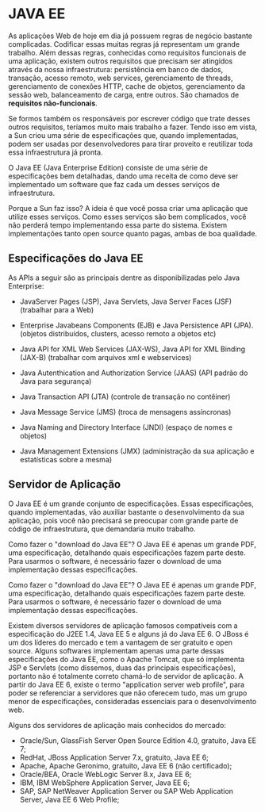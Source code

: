 
      
 <h1>JAVA EE </h1>

<p>As aplicações Web de hoje em dia já possuem regras de negócio bastante complicadas. Codificar essas muitas regras já representam um grande trabalho. Além dessas regras, 
conhecidas como requisitos funcionais de uma aplicação, existem outros requisitos que precisam ser atingidos através da nossa infraestrutura: persistência em banco de dados, 
transação, acesso remoto, web services, gerenciamento de threads, gerenciamento de conexões HTTP, cache de objetos, gerenciamento da sessão web, balanceamento de carga, 
entre outros. São chamados de <strong>requisitos não-funcionais</strong>.</p>
<p>Se formos também os responsáveis por escrever código que trate desses outros requisitos, teríamos muito mais trabalho a fazer. Tendo isso em vista, a Sun criou uma série
de especificações que, quando implementadas, podem ser usadas por desenvolvedores para tirar proveito e reutilizar toda essa infraestrutura já pronta.<p>
<p>O Java EE (Java Enterprise Edition) consiste de uma série de especificações bem detalhadas, dando uma receita de como deve ser implementado um software
que faz cada um desses serviços de infraestrutura.</p>
<p>Porque a Sun faz isso? A ideia é que você possa criar uma aplicação que utilize esses serviços. Como esses serviços são bem complicados, você não perderá
tempo implementando essa parte do sistema. Existem implementações tanto open source quanto pagas, ambas de boa qualidade.</p>

<h2>Especificações do Java EE</h2>
<p>As APIs a seguir são as principais dentre as disponibilizadas pelo Java Enterprise: </p>

- JavaServer Pages (JSP), Java Servlets, Java Server Faces (JSF) (trabalhar para a Web)

- Enterprise Javabeans Components (EJB) e Java Persistence API (JPA). (objetos distribuídos, clusters, acesso remoto a objetos etc)

- Java API for XML Web Services (JAX-WS), Java API for XML Binding (JAX-B) (trabalhar com arquivos xml e webservices)

- Java Autenthication and Authorization Service (JAAS) (API padrão do Java para segurança)

- Java Transaction API (JTA) (controle de transação no contêiner)

- Java Message Service (JMS) (troca de mensagens assíncronas)

- Java Naming and Directory Interface (JNDI) (espaço de nomes e objetos)

- Java Management Extensions (JMX) (administração da sua aplicação e estatísticas sobre a mesma)

<h2>Servidor de Aplicação</h2>
<p>O Java EE é um grande conjunto de especificações. Essas especificações, quando implementadas, vão auxiliar bastante o desenvolvimento da sua aplicação, 
pois você não precisará se preocupar com grande parte de código de infraestrutura, que demandaria muito trabalho.</p>
<p>Como fazer o "download do Java EE"? O Java EE é apenas um grande PDF, uma especificação, detalhando quais especificações fazem parte deste. 
Para usarmos o software, é necessário fazer o download de uma implementação dessas especificações.</p>
<p>Como fazer o "download do Java EE"? O Java EE é apenas um grande PDF, uma especificação, detalhando quais especificações fazem parte deste. 
Para usarmos o software, é necessário fazer o download de uma implementação dessas especificações.</p>
<p>Existem diversos servidores de aplicação famosos compatíveis com a especificação do J2EE 1.4, Java EE 5 e alguns já do Java EE 6. O JBoss é um dos líderes
do mercado e tem a vantagem de ser gratuito e open source. Alguns softwares implementam apenas uma parte dessas especificações do Java EE, como o Apache Tomcat,
que só implementa JSP e Servlets (como dissemos, duas das principais especificações), portanto não é totalmente correto chamá-lo de servidor de aplicação.
A partir do Java EE 6, existe o termo "application server web profile", para poder se referenciar a servidores que não oferecem tudo, mas um grupo menor de 
especificações, consideradas essenciais para o desenvolvimento web.</p>
<p>Alguns dos servidores de aplicação mais conhecidos do mercado: </p>

- Oracle/Sun, GlassFish Server Open Source Edition 4.0, gratuito, Java EE 7;
- RedHat, JBoss Application Server 7.x, gratuito, Java EE 6;
- Apache, Apache Geronimo, gratuito, Java EE 6 (não certificado);
- Oracle/BEA, Oracle WebLogic Server 8.x, Java EE 6;
- IBM, IBM WebSphere Application Server, Java EE 6;
- SAP, SAP NetWeaver Application Server ou SAP Web Application Server, Java EE 6 Web Profile;


